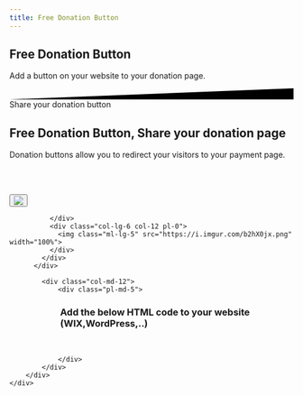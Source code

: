 ```yaml
---
title: Free Donation Button
---
```


<div class="position-relative">
    <!-- Hero for FREE version -->
    <section class="section section-lg section-shaped">
        <!-- Background circles -->
        <div class="shape shape-style-self shape-primary">
            <span class="span-150"></span>
            <span class="span-50"></span>
            <span class="span-50"></span>
            <span class="span-75"></span>
            <span class="span-100"></span>
            <span class="span-75"></span>
            <span class="span-50"></span>
            <span class="span-100"></span>
            <span class="span-50"></span>
            <span class="span-100"></span>
        </div>
        <div class="container shape-container d-flex align-items-center">
            <div class="col px-0">
                <div class="row align-items-center justify-content-center">
                    <div class="col-lg-7 text-center">

<div class="icon icon-shape bg-gradient-white shadow rounded-circle mb-3"><i class="fal fa-mouse text-info" aria-hidden="true"></i></div>
                        
 <h1 class="text-white">Free Donation Button
</h1>
                        <p class="lead text-white">Add a button on your website to your donation page.
</p>
                        

  </div>
                </div>
            </div>
        </div>
        <!-- SVG separator -->
        <div class="separator separator-bottom separator-skew zindex-100">
            <svg x="0" y="0" viewBox="0 0 2560 100" preserveAspectRatio="none" version="1.1" xmlns="http://www.w3.org/2000/svg">
                <polygon class="fill-white" points="2560 0 2560 100 0 100"></polygon>
            </svg>
        </div>
    </section>
</div>

<section class="section section-lg">
          <div class="container">
            <div class="row align-items-center text-left">
              <div class="col-lg-6 col-12">
                <span class="badge badge-info badge-pill mb-3">Share your donation button</span>
<h1 class="display-3">Free Donation Button,<span class="text-primary"> Share your donation page</span></h1>
                <p class="lead pb-4">Donation buttons allow you to redirect your visitors to your payment page.

<br> <br>
<link href="https://payrequest.io/assets/button.css" target="_blank" rel="stylesheet">
<a>
<button type="submit" class="payrequest-btn">
<img src="https://payrequest.io/assets/logos/payrequest-logo-white.png">
</button>
</a>
                </p>
                
              </div>
              <div class="col-lg-6 col-12 pl-0">
                <img class="ml-lg-5" src="https://i.imgur.com/b2hX0jx.png" width="100%">
              </div>
            </div>
          </div>
</section>


<section class="section bg-secondary">
    <div class="container">
        <div class="row row-grid align-items-center">
            
            <div class="col-md-12">
                <div class="pl-md-5">
<div class="icon icon-lg icon-shape icon-shape-warning shadow rounded-circle mb-5" style="float: left;">
<i class="fa fa-mouse" aria-hidden="true"></i>
                    </div>

<h3 style="
    /* float: right; */
    margin-left: 90px;
">Add the below HTML code to your website (WIX,WordPress,..)
</h3>
                    
                    
<br> 
                    
<style>
  .bubble-number {
    display: block;
    width: 50px;
    height: 50px;
    background: url(https://chatlio.com/img/bg-bubble-number.svg) no-repeat center;
    background-size: 50px;
    line-height: 50px;
    color: #fff;
    font-size: 1.25rem;
    font-weight: 700;
    text-align: center;
    position: absolute;
    top: -20px;
    right: 0;
  }
  
  .img-wrap {
    max-height: 220px;
    max-width: 360px;
    margin-left: auto;
    margin-right: auto;
    margin-bottom: 30px;
    border-radius: 10px;
    position: relative;
  }
  
  .img-wrap img {
    background: #f5f9fc;
    border-radius: 10px;
    max-width: 100%;
    height: auto;
    box-shadow: 0 2px 3px 0 rgba(0, 0, 0, .1);
  height: 160px;
    width: 400px;
  }

</style>

<style>
.section-content .image-container {
    height: 400px;
}
.section-content .image-container .img-comments {
    z-index: 3;
    left: -100px;
    top: -40px;
}
.section-content .image-container img {
    position: absolute;
    width: 100%;
    max-width: 380px;
}
[class*=shadow] {
    transition: all .15s ease;
}
.section-content .image-container .img-blog {
    z-index: 4;
    left: 100px;
    top: 20px;
}
.profile-page .card-profile .card-profile-image img, .shadow {
    box-shadow: 0 15px 35px rgba(50,50,93,.1),0 5px 15px rgba(0,0,0,.07)!important;
}
rounded {
    border-radius: .25rem!important;
}
</style>


<div class="row">  
<script async src="//jsfiddle.net/payrequest/5o972wne/8/embed/html,result/dark/"></script>
<script async="" src="https://static.codepen.io/assets/embed/ei.js"></script>
        </div>
                
                </div>
            </div>
        </div>
    </div>
</section>